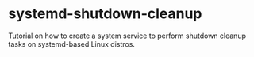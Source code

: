 # **systemd-shutdown-cleanup**

Tutorial on how to create a system service to perform shutdown cleanup tasks on systemd-based Linux distros.

